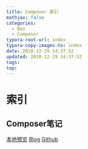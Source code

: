 ```yaml
---
title: Composer 索引
mathjax: false
categories:
  - Dev
  - Composer
typora-root-url: index
typora-copy-images-to: index
date: 2018-12-29 14:37:52
updated: 2018-12-29 14:37:52
tags:
top:
---
```



# 索引 
 
## Composer笔记 
[本地预览](Composer笔记.md)    [Blog](http://blog.kuma8866.top/posts/2185734586/)     [Github](https://github.com/KumaDocCenter/Composer/blob/master/doc/md/Composer笔记.md)
 
 
 
